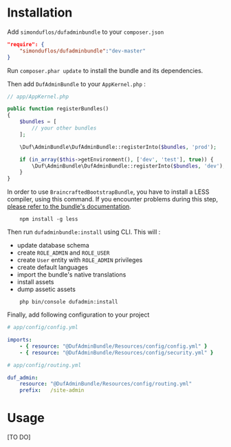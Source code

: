 # Installation

Add `simonduflos/dufadminbundle` to your `composer.json`

```json
"require": {
	"simonduflos/dufadminbundle":"dev-master"
}
```

Run `composer.phar update` to install the bundle and its dependencies.

Then add `DufAdminBundle` to your `AppKernel.php` :

```php
// app/AppKernel.php

public function registerBundles()
{
	$bundles = [
		// your other bundles
	];

	\Duf\AdminBundle\DufAdminBundle::registerInto($bundles, 'prod');

    if (in_array($this->getEnvironment(), ['dev', 'test'], true)) {
        \Duf\AdminBundle\DufAdminBundle::registerInto($bundles, 'dev');
    }
}
```

In order to use `BraincraftedBootstrapBundle`, you have to install a LESS compiler, using this command. If you encounter problems during this step, [please refer to the bundle's documentation](http://bootstrap.braincrafted.com/getting-started.html).

```cli
	npm install -g less
```

Then run `dufadminbundle:install` using CLI. This will :

* update database schema
* create `ROLE_ADMIN` and `ROLE_USER`
* create `User` entity with `ROLE_ADMIN` privileges
* create default languages
* import the bundle's native translations
* install assets
* dump assetic assets

```cli
	php bin/console dufadmin:install
```

Finally, add following configuration to your project

```yml
# app/config/config.yml

imports:
    - { resource: "@DufAdminBundle/Resources/config/config.yml" }
    - { resource: "@DufAdminBundle/Resources/config/security.yml" }

```

```yml
# app/config/routing.yml

duf_admin:
    resource: "@DufAdminBundle/Resources/config/routing.yml"
    prefix:   /site-admin

```

# Usage

[TO DO]